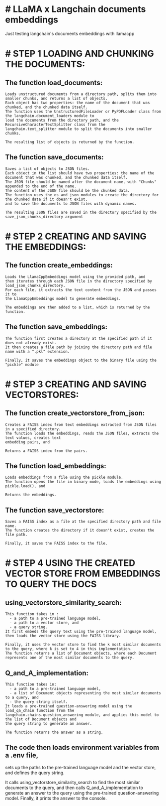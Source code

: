 # # LLaMA x Langchain documents embeddings
Just testing langchain's documents embeddings with llamacpp

# # STEP 1 LOADING AND CHUNKING THE DOCUMENTS:

  ## The function load_documents:
    Loads unstructured documents from a directory path, splits them into smaller chunks, and returns a list of objects. 
    Each object has two properties: the name of the document that was chunked, and the chunked data itself. 
    The function uses the UnstructuredFileLoader or PyPDFLoader class from the langchain.document_loaders module to 
    load the documents from the directory path, and the RecursiveCharacterTextSplitter class from the 
    langchain.text_splitter module to split the documents into smaller chunks. 
    
    The resulting list of objects is returned by the function.
    
  ## The function save_documents:
    Saves a list of objects to JSON files. 
    Each object in the list should have two properties: the name of the document that was chunked, and the chunked data itself. 
    The JSON file should be named after the document name, with "Chunks" appended to the end of the name. 
    The content of the JSON file should be the chunked data. 
    The function uses the os and json modules to create the directory for the chunked data if it doesn't exist, 
    and to save the documents to JSON files with dynamic names. 
    
    The resulting JSON files are saved in the directory specified by the save_json_chunks_directory argument

# # STEP 2 CREATING AND SAVING THE EMBEDDINGS:

  ## The function create_embeddings:
    Loads the LlamaCppEmbeddings model using the provided path, and 
    then iterates through each JSON file in the directory specified by load_json_chunks_directory. 
    For each file, it extracts the text content from the JSON and passes it to 
    the LlamaCppEmbeddings model to generate embeddings. 
    
    The embeddings are then added to a list, which is returned by the function.

  ## The function save_embeddings:
    The function first creates a directory at the specified path if it does not already exist. 
    It then creates a file path by joining the directory path and file name with a ".pkl" extension. 
    
    Finally, it saves the embeddings object to the binary file using the "pickle" module

# # STEP 3 CREATING AND SAVING VECTORSTORES:

  ## The function create_vectorstore_from_json:
    Creates a FAISS index from text embeddings extracted from JSON files in a specified directory.
    The function loads the embeddings, reads the JSON files, extracts the text values, creates text 
    embedding pairs, and 
    
    Returns a FAISS index from the pairs.
    
  ## The function load_embeddings:
    Loads embeddings from a file using the pickle module.
    The function opens the file in binary mode, loads the embeddings using pickle.load(), and 
        
    Returns the embeddings.
    
  ## The function save_vectorstore:
    Saves a FAISS index as a file at the specified directory path and file name.
    The function creates the directory if it doesn't exist, creates the file path. 
    
    Finally, it saves the FAISS index to the file.

# # STEP 4 USING THE CREATED VECTOR STORE FROM EMBEDDINGS TO QUERY THE DOCS

  ## using_vectorstore_similarity_search: 
    This function takes in :
      - a path to a pre-trained language model, 
      - a path to a vector store, and 
      - a query string. 
    It first embeds the query text using the pre-trained language model, 
    then loads the vector store using the FAISS library. 
    
    Finally, it uses the vector store to find the k most similar documents to the query, where k is set to 4 in this implementation. 
    The function returns a list of Document objects, where each Document represents one of the most similar documents to the query.

  ## Q_and_A_implementation: 
    This function takes in:
      - a path to a pre-trained language model, 
      - a list of Document objects representing the most similar documents to a query, and 
      - the query string itself. 
    It loads a pre-trained question-answering model using the load_qa_chain function from the 
    langchain.chains.question_answering module, and applies this model to the list of Document objects and 
    the query string to generate an answer. 
    
    The function returns the answer as a string.

  ## The code then loads environment variables from a .env file, 
  sets up the paths to the pre-trained language model and the vector store, and 
  defines the query string. 
  
  It calls using_vectorstore_similarity_search to find the most similar documents to the query, and 
  then calls Q_and_A_implementation to generate an answer to the query using the pre-trained question-answering model. 
  Finally, it prints the answer to the console.




